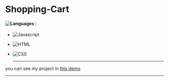 # Shopping-Cart

#### ![Languages](https://img.shields.io/github/languages/count/zeynab-jalalian/Shopping-Cart) :
 - ![Javascript](https://img.shields.io/badge/javascript-yellow)
 - ![HTML](https://img.shields.io/badge/Html-orange)
 - ![CSS](https://img.shields.io/badge/Css-blue)
   
   ---
 you can see my project in [this demo](https://zeynab-jalalian.github.io/Shopping-Cart/)
  ___
